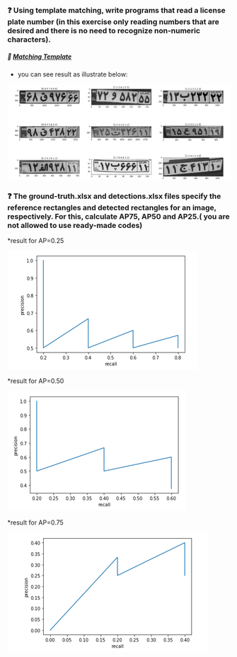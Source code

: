 ### :question: Using template matching, write programs that read a license plate number (in this exercise only reading numbers that are desired and there is no need to recognize non-numeric characters).

##### :dart: [Matching Template](https://docs.opencv.org/2.4/modules/imgproc/doc/object_detection.html?highlight=matchtemplate)


* you can see result as illustrate below:

![](pic/result%20of%20template-matching.PNG)


### :question: The ground-truth.xlsx and detections.xlsx files specify the reference rectangles and detected rectangles for an image, respectively. For this, calculate AP75, AP50 and AP25.( you are not allowed to use ready-made codes)




*result for AP=0.25

![](pic/AP_0.25.PNG)

*result for AP=0.50

![](pic/AP_0.5.PNG)

*result for AP=0.75

![](pic/AP_0.75.PNG)
